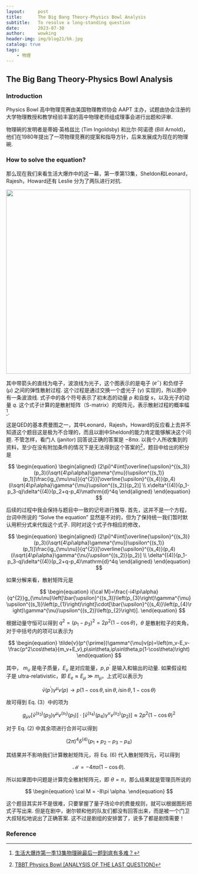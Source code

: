 ```yaml
---
layout:     post
title:      The Big Bang Theory-Physics Bowl Analysis
subtitle:   To resolve a long-standing question
date:       2023-07-30
author:     wowking
header-img: img/blog21/bk.jpg
catalog: true
tags:
    - 物理
---
```


## The Big Bang Theory-Physics Bowl Analysis
### Introduction
Physics Bowl 高中物理竞赛由美国物理教师协会 AAPT 主办，试题由协会注册的大学物理教授和教学经验丰富的高中物理老师组成理事会进行出题和评审. 

物理碗的发明者是蒂姆·英格兹比 (Tim Ingoldsby) 和比尔·阿诺德 (Bill Arnold)，他们在1980年提出了一项物理竞赛的提案和指导方针，后来发展成为现在的物理碗. 

### How to solve the equation?
那么现在我们来看生活大爆炸中的这一幕，第一季第13集，Sheldon和Leonard，Rajesh，Howard还有 Leslie 分为了两队进行对抗.

<img src="https://wowking2018.github.io/img/blog21/fig1.png" style="zoom: 100%;" width="500px"/>

其中带箭头的直线为电子，波浪线为光子，这个图表示的是电子 ($e^{-}$) 和负缪子 ($\mu$) 之间的弹性散射过程. 这个过程是通过交换一个虚光子 ($\gamma$) 实现的，所以图中有一条波浪线. 式子中的各个符号表示了初末态的动量 $p$ 和自旋 $s$，以及光子的动量 $q$. 这个式子计算的是散射矩阵（S-matrix）的矩阵元，表示散射过程的概率幅[^2]. 

这是QED的基本费曼图之一，其中Leonard，Rajesh，Howard的反应看上去并不知道这个题目这是极为不合理的，而且以剧中Sheldon的能力肯定能够解决这个问题. 不管怎样，看门人 (janitor) 回答说正确的答案是 $-8 \pi \alpha$. 以我个人所收集到的资料，至少在没有附加条件的情况下是无法得到这个答案的[^1]，题目中给出的积分是

$$
\begin{equation}
    \begin{aligned}
        (2\pi)^4\int[\overline{\upsilon}^{(s_3)}(p_3)(i\sqrt{4\pi\alpha}\gamma^{\mu})\upsilon^{(s_1)}(p_1)]\frac{ig_{\mu\nu}}{q^{2}}[\overline{\upsilon}^{(s_4)}(p_4)(i\sqrt{4\pi\alpha}\gamma^{\mu}\upsilon^{(s_2)}(p_2)] \\
        x\delta^{(4)}(p_1-p_3-q)\delta^{(4)}(p_2+q-p_4)\mathrm{d}^4q
    \end{aligned}
\end{equation}
$$ 

后续的过程中我会保持与题目中一致的记号进行推导. 首先，这并不是一个方程，台词中所说的 “Solve the equation” 显然是不对的，但为了保持统一我们暂时默认用积分式来代指这个式子. 同时对这个式子作相应的修改，

$$
\begin{equation}
    \begin{aligned}
        (2\pi)^4\int[\overline{\upsilon}^{(s_3)}(p_3)(i\sqrt{4\pi\alpha}\gamma^{\mu})\upsilon^{(s_1)}(p_1)]\frac{ig_{\mu\nu}}{q^{2}}[\overline{\upsilon}^{(s_4)}(p_4)(i\sqrt{4\pi\alpha}\gamma^{\nu}\upsilon^{(s_2)}(p_2)]  \\
        \delta^{(4)}(p_1-p_3-q)\delta^{(4)}(p_2+q-p_4)\mathrm{d}^4q
    \end{aligned}
\end{equation}
$$ 

如果分解来看，散射矩阵元是

$$
\begin{equation}
    i{\cal M}=\frac{-i4\pi\alpha}{q^{2}}g_{\mu\nu}\left[\bar{\upsilon}^{(s_3)}\left(p_{3}\right)\gamma^{\mu}\upsilon^{(s_1)}\left(p_{1}\right)\right]\cdot[\bar{\upsilon}^{(s_4)}\left(p_{4}\right)\gamma^{\nu}\upsilon^{(s_2)}\left(p_{2}\right)].
\end{equation}
$$

根据动量守恒可以得到 $q^2 = (p_1 - p_3)^2 = 2p^2 (1-\cos \theta)$，$\theta$ 是散射粒子的夹角，对于中括号内的项可以表示为

$$
\begin{equation}
    \tilde{v}(p^{\prime})\gamma^{\mu}v(p)=\left(m_v-E_v-\frac{p^2\cos\theta}{m_v+E_v},p\sin\theta,ip\sin\theta,p(1-\cos\theta)\right)
\end{equation}
$$

其中， $m_{\upsilon}$ 是电子质量，$E_{\upsilon}$ 是对应能量，$p, p^{\prime}$ 是输入和输出的动量. 如果假设粒子是 ultra-relativistic，即 $E_{e}\approx E_{\mu}\gg m_{\mu}$，上式可以表示为

$$
\begin{equation}
    \bar{v}(p^{\prime})\gamma^{\mu}v(p)\rightarrow p(1-\cos\theta,\sin\theta,i\sin\theta,1-\cos\theta)
\end{equation}
$$

故可得到 Eq. (3）中的项为

$$
\begin{equation}
    g_{\mu\nu}\left[\bar{v}^{(s_{3})}\left(p_{3}\right)\gamma^{\mu}v^{(s_{1})}\left(p_{1}\right)\right]\cdot\left[\bar{v}^{(s_{4})}\left(p_{4}\right)\gamma^{\nu}v^{(s_{2})}\left(p_{2}\right)\right] \approx 2 p^2 (1-\cos \theta)^2
\end{equation}
$$

对于 Eq. (2) 中其余项进行合并可以得到

$$
\begin{equation}
    (2\pi)^{4}\delta^{(4)}(p_{1}+p_{2}-p_{3}-p_{4})
\end{equation}
$$

其结果并不影响我们计算散射矩阵元，将 Eq. (6) 代入散射矩阵元，可以得到

$$
\begin{equation}
    \mathcal{M} = - 4 \pi \alpha (1-\cos \theta).
\end{equation}
$$

所以如果图中问题是计算完全散射矩阵元，即 $\theta = \pi$，那么结果就是管理员所说的

$$
\begin{equation}
    \cal M = -8\pi \alpha.
\end{equation}
$$



这个题目其实并不是很难，只要掌握了量子场论中的费曼规则，就可以根据图形把式子写出来. 但是在剧中，谢尔顿和他的队友们都没有回答出来，而是被一个门卫大叔轻松地说出了正确答案. 这不过是剧组的安排罢了，说多了都是剧情需要！

### Reference
[^1]: [TBBT Physics Bowl [ANALYSIS OF THE LAST QUESTION]](https://www.scribd.com/doc/58206115/Tbbt-Physics-Bowl-Analysis)

[^2]: [生活大爆炸第一季13集物理碗最后一题到底有多难？](https://www.zhihu.com/question/22568808)